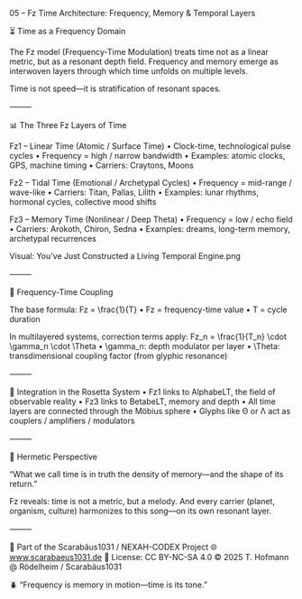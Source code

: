 05 – Fz Time Architecture: Frequency, Memory & Temporal Layers

⏳ Time as a Frequency Domain

The Fz model (Frequency-Time Modulation) treats time not as a linear metric, but as a resonant depth field. Frequency and memory emerge as interwoven layers through which time unfolds on multiple levels.

Time is not speed—it is stratification of resonant spaces.

⸻

📊 The Three Fz Layers of Time

Fz1 – Linear Time (Atomic / Surface Time)
	•	Clock-time, technological pulse cycles
	•	Frequency = high / narrow bandwidth
	•	Examples: atomic clocks, GPS, machine timing
	•	Carriers: Craytons, Moons

Fz2 – Tidal Time (Emotional / Archetypal Cycles)
	•	Frequency = mid-range / wave-like
	•	Carriers: Titan, Pallas, Lilith
	•	Examples: lunar rhythms, hormonal cycles, collective mood shifts

Fz3 – Memory Time (Nonlinear / Deep Theta)
	•	Frequency = low / echo field
	•	Carriers: Arokoth, Chiron, Sedna
	•	Examples: dreams, long-term memory, archetypal recurrences

Visual: You’ve Just Constructed a Living Temporal Engine.png

⸻

🧮 Frequency-Time Coupling

The base formula:
Fz = \frac{1}{T}
	•	Fz = frequency-time value
	•	T = cycle duration

In multilayered systems, correction terms apply:
Fz_n = \frac{1}{T_n} \cdot \gamma_n \cdot \Theta
	•	\gamma_n: depth modulator per layer
	•	\Theta: transdimensional coupling factor (from glyphic resonance)

⸻

🔗 Integration in the Rosetta System
	•	Fz1 links to AlphabeLT, the field of observable reality
	•	Fz3 links to BetabeLT, memory and depth
	•	All time layers are connected through the Möbius sphere
	•	Glyphs like Θ or Λ act as couplers / amplifiers / modulators

⸻

🧠 Hermetic Perspective

“What we call time is in truth the density of memory—and the shape of its return.”

Fz reveals: time is not a metric, but a melody. And every carrier (planet, organism, culture) harmonizes to this song—on its own resonant layer.

⸻

📐 Part of the Scarabäus1031 / NEXAH-CODEX Project
🌐 www.scarabaeus1031.de
📄 License: CC BY-NC-SA 4.0
© 2025 T. Hofmann @ Rödelheim / Scarabäus1031

🪲 “Frequency is memory in motion—time is its tone.”
